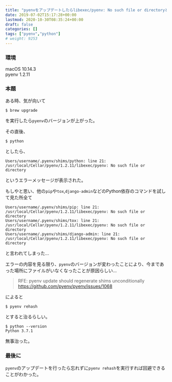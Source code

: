 ```yaml
---
title: "pyenvをアップデートしたらlibexec/pyenv: No such file or directoryとか言われた話"
date: 2019-07-02T15:17:28+00:00
lastmod: 2020-10-30T08:35:24+00:00
draft: false
categories: []
tags: ["pyenv","python"]
# weight: 9253
---
```

### 環境  
macOS 10.14.3  
pyenv 1.2.11  

### 本題  
ある時、気が向いて  
```
$ brew upgrade
```
を実行したら`pyenv`のバージョンが上がった。  

その直後、  
```
$ python
```
としたら、  
```
Users/username/.pyenv/shims/python: line 21: /usr/local/Cellar/pyenv/1.2.11/libexec/pyenv: No such file or directory
```
というエラーメッセージが表示された。  

もしやと思い、他の`pip`や`tox`,`django-admin`などのPython依存のコマンドを試して見た所全て  
```
Users/username/.pyenv/shims/pip: line 21: /usr/local/Cellar/pyenv/1.2.11/libexec/pyenv: No such file or directory
Users/username/.pyenv/shims/tox: line 21: /usr/local/Cellar/pyenv/1.2.11/libexec/pyenv: No such file or directory
Users/username/.pyenv/shims/django-admin: line 21: /usr/local/Cellar/pyenv/1.2.11/libexec/pyenv: No such file or directory
```
と言われてしまった...  

エラーの内容を見る限り、`pyenv`のバージョンが変わったことにより、今まであった場所にファイルがいなくなったことが原因らしい...  

> RFE: pyenv update should regenerate shims unconditionally  
> https://github.com/pyenv/pyenv/issues/1068  

によると  
```
$ pyenv rehash
```
とすると治るらしい。  


```
$ python --version
Python 3.7.1
```
無事治った。  


### 最後に
`pyenv`のアップデートを行ったら忘れずに`pyenv rehash`を実行すれば回避できることがわかった。
